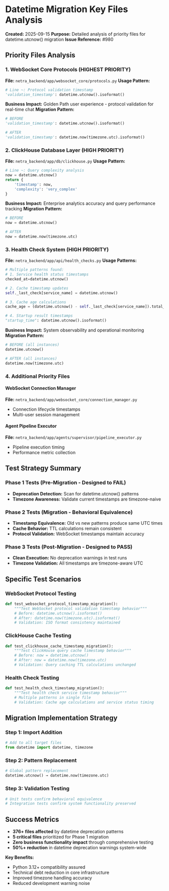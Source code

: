 # Datetime Migration Key Files Analysis

**Created:** 2025-09-15
**Purpose:** Detailed analysis of priority files for datetime.utcnow() migration
**Issue Reference:** #980

## Priority Files Analysis

### 1. WebSocket Core Protocols (HIGHEST PRIORITY)
**File:** `netra_backend/app/websocket_core/protocols.py`
**Usage Pattern:**
```python
# Line ~: Protocol validation timestamp
'validation_timestamp': datetime.utcnow().isoformat()
```
**Business Impact:** Golden Path user experience - protocol validation for real-time chat
**Migration Pattern:**
```python
# BEFORE
'validation_timestamp': datetime.utcnow().isoformat()

# AFTER
'validation_timestamp': datetime.now(timezone.utc).isoformat()
```

### 2. ClickHouse Database Layer (HIGH PRIORITY)
**File:** `netra_backend/app/db/clickhouse.py`
**Usage Pattern:**
```python
# Line ~: Query complexity analysis
now = datetime.utcnow()
return {
    'timestamp': now,
    'complexity': 'very_complex'
}
```
**Business Impact:** Enterprise analytics accuracy and query performance tracking
**Migration Pattern:**
```python
# BEFORE
now = datetime.utcnow()

# AFTER
now = datetime.now(timezone.utc)
```

### 3. Health Check System (HIGH PRIORITY)
**File:** `netra_backend/app/api/health_checks.py`
**Usage Patterns:**
```python
# Multiple patterns found:
# 1. Service health status timestamps
checked_at=datetime.utcnow()

# 2. Cache timestamp updates
self._last_check[service_name] = datetime.utcnow()

# 3. Cache age calculations
cache_age = (datetime.utcnow() - self._last_check[service_name]).total_seconds()

# 4. Startup result timestamps
"startup_time": datetime.utcnow().isoformat()
```
**Business Impact:** System observability and operational monitoring
**Migration Pattern:**
```python
# BEFORE (all instances)
datetime.utcnow()

# AFTER (all instances)
datetime.now(timezone.utc)
```

### 4. Additional Priority Files

#### WebSocket Connection Manager
**File:** `netra_backend/app/websocket_core/connection_manager.py`
- Connection lifecycle timestamps
- Multi-user session management

#### Agent Pipeline Executor
**File:** `netra_backend/app/agents/supervisor/pipeline_executor.py`
- Pipeline execution timing
- Performance metric collection

## Test Strategy Summary

### Phase 1 Tests (Pre-Migration - Designed to FAIL)
- **Deprecation Detection:** Scan for datetime.utcnow() patterns
- **Timezone Awareness:** Validate current timestamps are timezone-naive

### Phase 2 Tests (Migration - Behavioral Equivalence)
- **Timestamp Equivalence:** Old vs new patterns produce same UTC times
- **Cache Behavior:** TTL calculations remain consistent
- **Protocol Validation:** WebSocket timestamps maintain accuracy

### Phase 3 Tests (Post-Migration - Designed to PASS)
- **Clean Execution:** No deprecation warnings in test runs
- **Timezone Validation:** All timestamps are timezone-aware UTC

## Specific Test Scenarios

### WebSocket Protocol Testing
```python
def test_websocket_protocol_timestamp_migration():
    """Test WebSocket protocol validation timestamp behavior"""
    # Before: datetime.utcnow().isoformat()
    # After: datetime.now(timezone.utc).isoformat()
    # Validation: ISO format consistency maintained
```

### ClickHouse Cache Testing
```python
def test_clickhouse_cache_timestamp_migration():
    """Test ClickHouse query cache timestamp behavior"""
    # Before: now = datetime.utcnow()
    # After: now = datetime.now(timezone.utc)
    # Validation: Query caching TTL calculations unchanged
```

### Health Check Testing
```python
def test_health_check_timestamp_migration():
    """Test health check service timestamp behavior"""
    # Multiple patterns in single file
    # Validation: Cache age calculations and service status timing
```

## Migration Implementation Strategy

### Step 1: Import Addition
```python
# Add to all target files
from datetime import datetime, timezone
```

### Step 2: Pattern Replacement
```python
# Global pattern replacement
datetime.utcnow() → datetime.now(timezone.utc)
```

### Step 3: Validation Testing
```python
# Unit tests confirm behavioral equivalence
# Integration tests confirm system functionality preserved
```

## Success Metrics

- **376+ files affected** by datetime deprecation patterns
- **5 critical files** prioritized for Phase 1 migration
- **Zero business functionality impact** through comprehensive testing
- **50%+ reduction** in datetime deprecation warnings system-wide

**Key Benefits:**
- Python 3.12+ compatibility assured
- Technical debt reduction in core infrastructure
- Improved timezone handling accuracy
- Reduced development warning noise